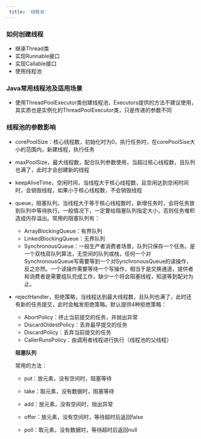 ```yaml
---
 title: '线程池'
---
```


### 如何创建线程
- 继承Thread类
- 实现Runnable接口
- 实现Callable接口
- 使用线程池

### Java常用线程池及适用场景
- 使用ThreadPoolExecutor类创建线程池，Executors提供的方法不建议使用，其实质也是实例化的ThreadPoolExecutor类，只是传递的参数不同

### 线程池的参数影响
- corePoolSize：核心线程数，初始化时为0，执行任务时，在corePoolSise大小的范围内，新建线程，执行任务
- maxPoolSize，最大线程数，配合队列参数使用，当超过核心线程数，且队列也满了，此时才会创建新的线程
- keepAliveTime，空闲时间，当线程大于核心线程数，且空闲达到空闲时间时，会销毁线程，如果小于核心线程数，不会销毁线程
- queue，阻塞队列，当线程大于等于核心线程数时，新增任务时，会将任务放到队列中等待执行。一般情况下，一定要给阻塞队列指定大小，否则任务堆积造成内存溢出。常用的阻塞队列有：

    - ArrayBlockingQueue：有界队列
    - LinkedBlockingQueue：无界队列
    - SynchronousQueue：一般生产者消费者场景，队列只保存一个任务。是一个双栈双队列算法，无空间的队列或栈，任何一个对SynchronousQueue写需要等到一个对SynchronousQueue的读操作，反之亦然。一个读操作需要等待一个写操作，相当于是交换通道，提供者和消费者是需要组队完成工作，缺少一个将会阻塞线程，知道等到配对为止。
- rejectHandler，拒绝策略，当线程达到最大线程数，且队列也满了，此时还有新的任务提交，此时会触发拒绝策略。默认提供4种拒绝策略：

    - AbortPolicy：终止当前提交的任务，并抛出异常
    - DiscardOldestPolicy：丢弃最早提交的任务
    - DiscardPolicy：丢弃当前提交的任务
    - CallerRunsPolicy：由调用者线程进行执行（线程池的父线程）

    **阻塞队列**

    常用的方法：
    
    - put：放元素，没有空间时，阻塞等待
    - take：取元素，没有数据时，阻塞等待

    - add：放元素，没有空间时，抛出异常
    - offer：放元素，没有空间时，等待超时后返回false
    - poll：取元素，没有数据时，等待超时后返回null


